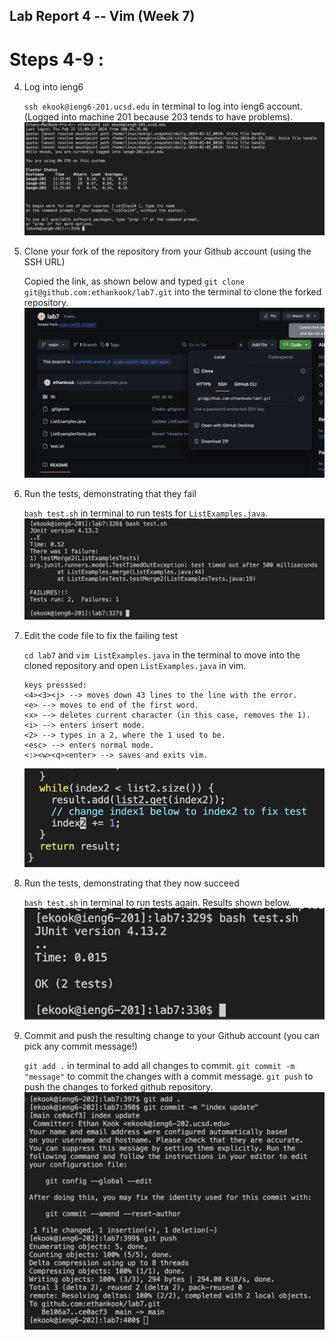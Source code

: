 ## Lab Report 4 -- Vim (Week 7)

# Steps 4-9 :
4. Log into ieng6
   
   `ssh ekook@ieng6-201.ucsd.edu` in terminal to log into ieng6 account. (Logged into machine 201 because 203 tends to have problems).
   ![image](LR4SS1.png)
   
5. Clone your fork of the repository from your Github account (using the SSH URL)
   
   Copied the link, as shown below and typed `git clone git@github.com:ethankook/lab7.git` into the terminal to clone the forked repository.
   ![image](LR4SS2.png)
   
6. Run the tests, demonstrating that they fail
   
   `bash test.sh` in terminal to run tests for `ListExamples.java`.
   ![image](LR4SS3.png)
   
7. Edit the code file to fix the failing test
   
   `cd lab7` and `vim ListExamples.java` in the terminal to move into the cloned repository and open `ListExamples.java` in vim.
   ```
   keys presssed:
   <4><3><j> --> moves down 43 lines to the line with the error.
   <e> --> moves to end of the first word.
   <x> --> deletes current character (in this case, removes the 1).
   <i> --> enters insert mode.
   <2> --> types in a 2, where the 1 used to be.
   <esc> --> enters normal mode.
   <:><w><q><enter> --> saves and exits vim.
   ```
   ![image](LR4SS4.png)
   
8. Run the tests, demonstrating that they now succeed
   
   `bash test.sh` in terminal to run tests again. Results shown below.
   ![image](LR4SS5.png)

9. Commit and push the resulting change to your Github account (you can pick any commit message!)

    `git add .` in terminal to add all changes to commit.
   `git commit -m "message"` to commit the changes with a commit message.
   `git push` to push the changes to forked github repository.
   ![image](LR4SS6.png)
   
   
   
